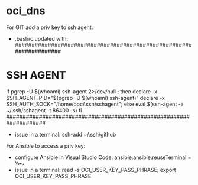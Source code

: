 # oci_dns

For GIT add a priv key to ssh agent:
- .bashrc updated with:
####################################################################
# SSH AGENT
if pgrep -U $(whoami) ssh-agent 2>/dev/null ; then
        declare -x SSH_AGENT_PID="$(pgrep -U $(whoami) ssh-agent)"
        declare -x SSH_AUTH_SOCK="/home/opc/.ssh/sshagent";
else
        eval $(ssh-agent -a ~/.ssh/sshagent -t 86400 -s)
fi
####################################################################
- issue in a terminal:
    ssh-add ~/.ssh/github

For Ansible to access a priv key:
- configure Ansible in Visual Studio Code:
    ansible.ansible.reuseTerminal = Yes
- issue in a terminal:
    read -s OCI_USER_KEY_PASS_PHRASE; export OCI_USER_KEY_PASS_PHRASE